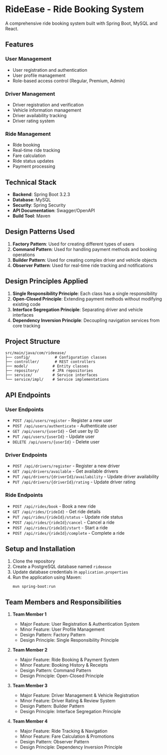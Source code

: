 # RideEase - Ride Booking System

A comprehensive ride booking system built with Spring Boot, MySQL and React.

## Features

### User Management
- User registration and authentication
- User profile management
- Role-based access control (Regular, Premium, Admin)

### Driver Management
- Driver registration and verification
- Vehicle information management
- Driver availability tracking
- Driver rating system

### Ride Management
- Ride booking
- Real-time ride tracking
- Fare calculation
- Ride status updates
- Payment processing

## Technical Stack

- **Backend**: Spring Boot 3.2.3
- **Database**: MySQL
- **Security**: Spring Security
- **API Documentation**: Swagger/OpenAPI
- **Build Tool**: Maven

## Design Patterns Used

1. **Factory Pattern**: Used for creating different types of users
2. **Command Pattern**: Used for handling payment methods and booking operations
3. **Builder Pattern**: Used for creating complex driver and vehicle objects
4. **Observer Pattern**: Used for real-time ride tracking and notifications

## Design Principles Applied

1. **Single Responsibility Principle**: Each class has a single responsibility
2. **Open-Closed Principle**: Extending payment methods without modifying existing code
3. **Interface Segregation Principle**: Separating driver and vehicle interfaces
4. **Dependency Inversion Principle**: Decoupling navigation services from core tracking

## Project Structure

```
src/main/java/com/rideease/
├── config/           # Configuration classes
├── controller/       # REST controllers
├── model/           # Entity classes
├── repository/      # JPA repositories
├── service/         # Service interfaces
└── service/impl/    # Service implementations
```

## API Endpoints

### User Endpoints
- `POST /api/users/register` - Register a new user
- `POST /api/users/authenticate` - Authenticate user
- `GET /api/users/{userId}` - Get user by ID
- `PUT /api/users/{userId}` - Update user
- `DELETE /api/users/{userId}` - Delete user

### Driver Endpoints
- `POST /api/drivers/register` - Register a new driver
- `GET /api/drivers/available` - Get available drivers
- `PUT /api/drivers/{driverId}/availability` - Update driver availability
- `PUT /api/drivers/{driverId}/rating` - Update driver rating

### Ride Endpoints
- `POST /api/rides/book` - Book a new ride
- `GET /api/rides/{rideId}` - Get ride details
- `PUT /api/rides/{rideId}/status` - Update ride status
- `POST /api/rides/{rideId}/cancel` - Cancel a ride
- `POST /api/rides/{rideId}/start` - Start a ride
- `POST /api/rides/{rideId}/complete` - Complete a ride

## Setup and Installation

1. Clone the repository
2. Create a PostgreSQL database named `rideease`
3. Update database credentials in `application.properties`
4. Run the application using Maven:
   ```bash
   mvn spring-boot:run
   ```

## Team Members and Responsibilities

1. **Team Member 1**
   - Major Feature: User Registration & Authentication System
   - Minor Feature: User Profile Management
   - Design Pattern: Factory Pattern
   - Design Principle: Single Responsibility Principle

2. **Team Member 2**
   - Major Feature: Ride Booking & Payment System
   - Minor Feature: Booking History & Receipts
   - Design Pattern: Command Pattern
   - Design Principle: Open-Closed Principle

3. **Team Member 3**
   - Major Feature: Driver Management & Vehicle Registration
   - Minor Feature: Driver Rating & Review System
   - Design Pattern: Builder Pattern
   - Design Principle: Interface Segregation Principle

4. **Team Member 4**
   - Major Feature: Ride Tracking & Navigation
   - Minor Feature: Fare Calculation & Promotions
   - Design Pattern: Observer Pattern
   - Design Principle: Dependency Inversion Principle 

